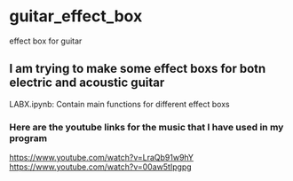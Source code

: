 # guitar_effect_box
effect box for guitar
## I am trying to make some effect boxs for botn electric and acoustic guitar
LABX.ipynb: Contain main functions for different effect boxs


### Here are the youtube links for the music that I have used in my program
https://www.youtube.com/watch?v=LraQb91w9hY    
https://www.youtube.com/watch?v=00aw5tIpgpg

